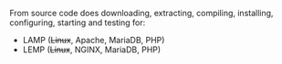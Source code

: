 From source code does downloading, extracting, compiling, installing, configuring, starting and testing for:
- LAMP (~~Linux~~, Apache, MariaDB, PHP)
- LEMP (~~Linux~~, NGINX, MariaDB, PHP)
